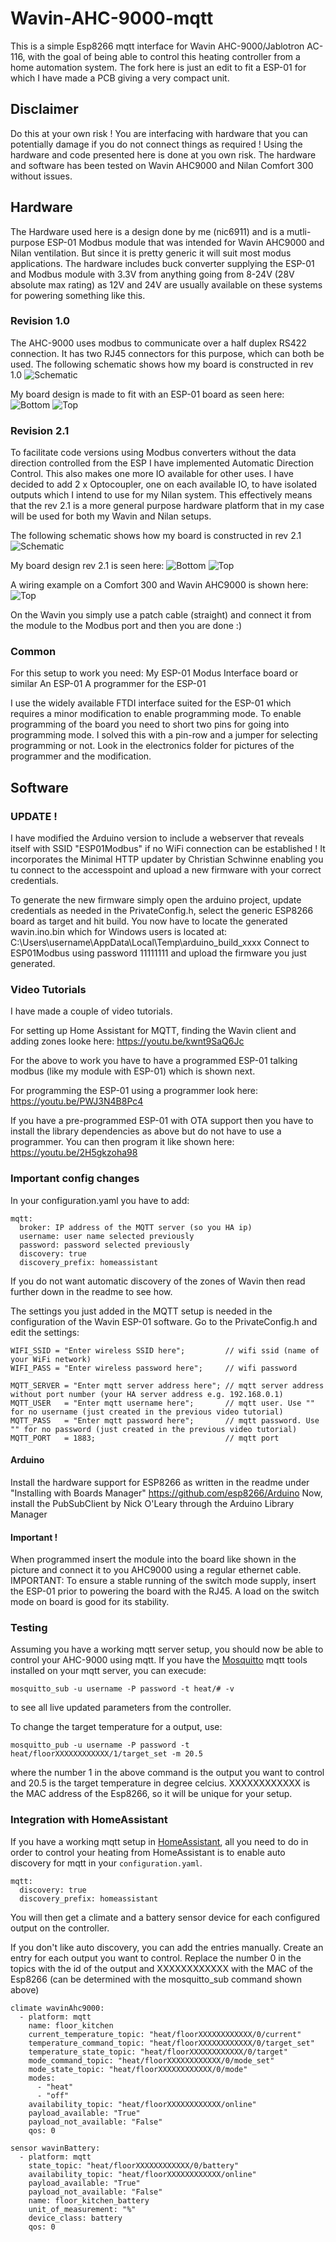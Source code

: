 # Wavin-AHC-9000-mqtt
This is a simple Esp8266 mqtt interface for Wavin AHC-9000/Jablotron AC-116, with the goal of being able to control this heating controller from a home automation system. The fork here is just an edit to fit a ESP-01 for which I have made a PCB giving a very compact unit.

## Disclaimer
Do this at your own risk ! You are interfacing with hardware that you can potentially damage if you do not connect things as required !
Using the hardware and code presented here is done at you own risk. The hardware and software has been tested on Wavin AHC9000 and Nilan Comfort 300 without issues.

## Hardware

The Hardware used here is a design done by me (nic6911) and is a mutli-purpose ESP-01 Modbus module that was intended for Wavin AHC9000 and Nilan ventilation. But since it is pretty generic it will suit most modus applications.
The hardware includes buck converter supplying the ESP-01 and Modbus module with 3.3V from anything going from 8-24V (28V absolute max rating) as 12V and 24V are usually available on these systems for powering something like this.

### Revision 1.0
The AHC-9000 uses modbus to communicate over a half duplex RS422 connection. It has two RJ45 connectors for this purpose, which can both be used. 
The following schematic shows how my board is constructed in rev 1.0
![Schematic](/electronics/schematic.png)


My board design is made to fit with an ESP-01 board as seen here:
![Bottom](/electronics/Bottom.PNG)
![Top](/electronics/Top.PNG)


### Revision 2.1
To facilitate code versions using Modbus converters without the data direction controlled from the ESP I have implemented Automatic Direction Control. This also makes one more IO available for other uses.
I have decided to add 2 x Optocoupler, one on each available IO, to have isolated outputs which I intend to use for my Nilan system.
This effectively means that the rev 2.1 is a more general purpose hardware platform that in my case will be used for both my Wavin and Nilan setups.

The following schematic shows how my board is constructed in rev 2.1
![Schematic](/electronics/Rev2_1/schematic.PNG)

My board design rev 2.1 is seen here:
![Bottom](/electronics/Rev2_1/Bottom.PNG)
![Top](/electronics/Rev2_1/Top.PNG)

A wiring example on a Comfort 300 and Wavin AHC9000 is shown here:
![Top](/electronics/Rev2_1/Connections.png)

On the Wavin you simply use a patch cable (straight) and connect it from the module to the Modbus port and then you are done :)

### Common

For this setup to work you need:
My ESP-01 Modus Interface board or similar
An ESP-01
A programmer for the ESP-01

I use the widely available FTDI interface suited for the ESP-01 which requires a minor modification to enable programming mode. To enable programming of the board you need to short two pins for going into programming mode. I solved this with a pin-row and a jumper for selecting programming or not.
Look in the electronics folder for pictures of the programmer and the modification.

## Software

### UPDATE !

I have modified the Arduino version to include a webserver that reveals itself with SSID "ESP01Modbus" if no WiFi connection can be established !
It incorporates the Minimal HTTP updater by Christian Schwinne enabling you tu connect to the accesspoint and upload a new firmware with your correct credentials.

To generate the new firmware simply open the arduino project, update credentials as needed in the PrivateConfig.h, select the generic ESP8266 board as target and hit build.
You now have to locate the generated wavin.ino.bin which for Windows users is located at: C:\Users\username\AppData\Local\Temp\arduino_build_xxxx
Connect to ESP01Modbus using password 11111111 and upload the firmware you just generated.

### Video Tutorials
I have made a couple of video tutorials.

For setting up Home Assistant for MQTT, finding the Wavin client and adding zones looke here:
https://youtu.be/kwnt9SaQ6Jc

For the above to work you have to have a programmed ESP-01 talking modbus (like my module with ESP-01) which is shown next.

For programming the ESP-01 using a programmer look here:
https://youtu.be/PWJ3N4B8Pc4

If you have a pre-programmed ESP-01 with OTA support then you have to install the library dependencies as above but do not have to use a programmer. You can then program it like shown here:
https://youtu.be/2H5gkzoha98

### Important config changes

In your configuration.yaml you have to add:
```
mqtt:
  broker: IP address of the MQTT server (so you HA ip)
  username: user name selected previously
  password: password selected previously
  discovery: true
  discovery_prefix: homeassistant  
```
If you do not want automatic discovery of the zones of Wavin then read further down in the readme to see how.

The settings you just added in the MQTT setup is needed in the configuration of the Wavin ESP-01 software.
Go to the PrivateConfig.h and edit the settings:
```
WIFI_SSID = "Enter wireless SSID here";         // wifi ssid (name of your WiFi network)
WIFI_PASS = "Enter wireless password here";     // wifi password

MQTT_SERVER = "Enter mqtt server address here"; // mqtt server address without port number (your HA server address e.g. 192.168.0.1)
MQTT_USER   = "Enter mqtt username here";       // mqtt user. Use "" for no username (just created in the previous video tutorial)
MQTT_PASS   = "Enter mqtt password here";       // mqtt password. Use "" for no password (just created in the previous video tutorial)
MQTT_PORT   = 1883;                             // mqtt port
```


#### Arduino

Install the hardware support for ESP8266 as written in the readme under "Installing with Boards Manager"
https://github.com/esp8266/Arduino
Now, install the PubSubClient by Nick O'Leary through the Arduino Library Manager

#### Important !

When programmed insert the module into the board like shown in the picture and connect it to you AHC9000 using a regular ethernet cable.
IMPORTANT: To ensure a stable running of the switch mode supply, insert the ESP-01 prior to powering the board with the RJ45. A load on the switch mode on board is good for its stability.


### Testing
Assuming you have a working mqtt server setup, you should now be able to control your AHC-9000 using mqtt. If you have the [Mosquitto](https://mosquitto.org/) mqtt tools installed on your mqtt server, you can execude:
```
mosquitto_sub -u username -P password -t heat/# -v
```
to see all live updated parameters from the controller.

To change the target temperature for a output, use:
```
mosquitto_pub -u username -P password -t heat/floorXXXXXXXXXXXX/1/target_set -m 20.5
```
where the number 1 in the above command is the output you want to control and 20.5 is the target temperature in degree celcius. XXXXXXXXXXXX is the MAC address of the Esp8266, so it will be unique for your setup.

### Integration with HomeAssistant
If you have a working mqtt setup in [HomeAssistant](https://home-assistant.io/), all you need to do in order to control your heating from HomeAssistant is to enable auto discovery for mqtt in your `configuration.yaml`.
```
mqtt:
  discovery: true
  discovery_prefix: homeassistant
```
You will then get a climate and a battery sensor device for each configured output on the controller.

If you don't like auto discovery, you can add the entries manually. Create an entry for each output you want to control. Replace the number 0 in the topics with the id of the output and XXXXXXXXXXXX with the MAC of the Esp8266 (can be determined with the mosquitto_sub command shown above)
```
climate wavinAhc9000:
  - platform: mqtt
    name: floor_kitchen
    current_temperature_topic: "heat/floorXXXXXXXXXXXX/0/current"
    temperature_command_topic: "heat/floorXXXXXXXXXXXX/0/target_set"
    temperature_state_topic: "heat/floorXXXXXXXXXXXX/0/target"
    mode_command_topic: "heat/floorXXXXXXXXXXXX/0/mode_set"
    mode_state_topic: "heat/floorXXXXXXXXXXXX/0/mode"
    modes:
      - "heat"
      - "off"
    availability_topic: "heat/floorXXXXXXXXXXXX/online"
    payload_available: "True"
    payload_not_available: "False"
    qos: 0

sensor wavinBattery:
  - platform: mqtt
    state_topic: "heat/floorXXXXXXXXXXXX/0/battery"
    availability_topic: "heat/floorXXXXXXXXXXXX/online"
    payload_available: "True"
    payload_not_available: "False"
    name: floor_kitchen_battery
    unit_of_measurement: "%"
    device_class: battery
    qos: 0
```
